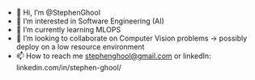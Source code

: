 - 👋 Hi, I’m @StephenGhool
- 👀 I’m interested in Software Engineering (AI)
- 🌱 I’m currently learning MLOPS
- 💞️ I’m looking to collaborate on Computer Vision problems -> possibly deploy on a low resource environment
- 📫 How to reach me stephenghool@gmail.com or linkedIn: linkedin.com/in/stephen-ghool/

<!---
StephenGhool/StephenGhool is a ✨ special ✨ repository because its `README.md` (this file) appears on your GitHub profile.
You can click the Preview link to take a look at your changes.
--->
